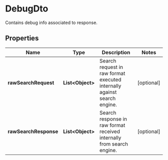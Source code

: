 

# DebugDto

Contains debug info associated to response.

## Properties

| Name | Type | Description | Notes |
|------------ | ------------- | ------------- | -------------|
|**rawSearchRequest** | **List&lt;Object&gt;** | Search request in raw format executed internally against search engine. |  [optional] |
|**rawSearchResponse** | **List&lt;Object&gt;** | Search response in raw format received internally from search engine. |  [optional] |



